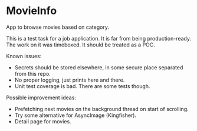 # MovieInfo
App to browse movies based on category.

This is a test task for a job application.
It is far from being production-ready.
The work on it was timeboxed.
It should be treated as a POC.

Known issues:
- Secrets should be stored elsewhere, in some secure place separated from this repo.
- No proper logging, just prints here and there.
- Unit test coverage is bad. There are some tests though.

Possible improvement ideas:
- Prefetching next movies on the background thread on start of scrolling.
- Try some alternative for AsyncImage (Kingfisher).
- Detail page for movies.
